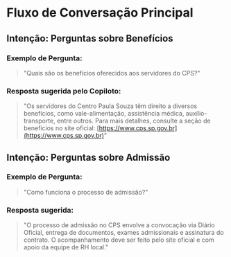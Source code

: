 # Fluxo de Conversação Principal

## Intenção: Perguntas sobre Benefícios

### Exemplo de Pergunta:
> "Quais são os benefícios oferecidos aos servidores do CPS?"

### Resposta sugerida pelo Copiloto:
> "Os servidores do Centro Paula Souza têm direito a diversos benefícios, como vale-alimentação, assistência médica, auxílio-transporte, entre outros. Para mais detalhes, consulte a seção de benefícios no site oficial: [https://www.cps.sp.gov.br](https://www.cps.sp.gov.br)"

## Intenção: Perguntas sobre Admissão

### Exemplo de Pergunta:
> "Como funciona o processo de admissão?"

### Resposta sugerida:
> "O processo de admissão no CPS envolve a convocação via Diário Oficial, entrega de documentos, exames admissionais e assinatura do contrato. O acompanhamento deve ser feito pelo site oficial e com apoio da equipe de RH local."

